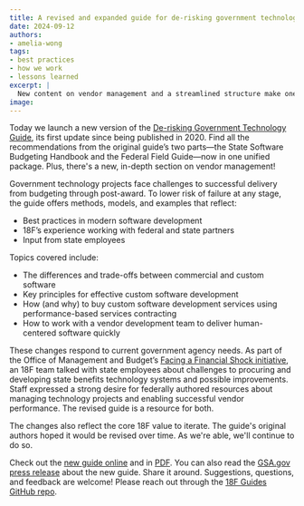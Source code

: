 ```yaml
---
title: A revised and expanded guide for de-risking government technology projects
date: 2024-09-12
authors: 
- amelia-wong
tags:  
- best practices
- how we work
- lessons learned
excerpt: |
  New content on vendor management and a streamlined structure make one of 18F's most popular guides even more useful for government staff.
image: 
---
```


Today we launch a new version of the [De-risking Government Technology Guide](https://guides.18f.gov/derisking-government-tech/), its first update since being published in 2020. Find all the recommendations from the original guide’s two parts—the State Software Budgeting Handbook and the Federal Field Guide—now in one unified package. Plus, there's a new, in-depth section on vendor management! 

Government technology projects face challenges to successful delivery from budgeting through post-award. To lower risk of failure at any stage, the guide offers methods, models, and examples that reflect:
- Best practices in modern software development
- 18F’s experience working with federal and state partners
- Input from state employees

Topics covered include:
- The differences and trade-offs between commercial and custom software
- Key principles for effective custom software development
- How (and why) to buy custom software development services using performance-based services contracting
- How to work with a vendor development team to deliver human-centered software quickly

These changes respond to current government agency needs. As part of the Office of Management and Budget’s [Facing a Financial Shock initiative](https://www.performance.gov/cx/life-experiences/facing-a-financial-shock/), an 18F team talked with state employees about challenges to procuring and developing state benefits technology systems and possible improvements. Staff expressed a strong desire for federally authored resources about managing technology projects and enabling successful vendor performance. The revised guide is a resource for both.

The changes also reflect the core 18F value to iterate. The guide's original authors hoped it would be revised over time. As we're able, we'll continue to do so.

Check out the [new guide online](https://guides.18f.gov/derisking-government-tech/) and in [PDF](https://guides.18f.gov/assets/derisking-government-tech/dist/18f-derisking-guide.pdf). You can also read the [GSA.gov press release](https://www.gsa.gov/blog/2024/09/11/a-revised-and-expanded-guide-for-derisking-government-technology-projects) about the new guide. Share it around. Suggestions, questions, and feedback are welcome! Please reach out through the [18F Guides GitHub repo](https://github.com/18F/guides/issues/new/choose). 

